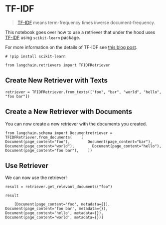 TF-IDF
======

> [TF-IDF](https://scikit-learn.org/stable/modules/feature_extraction.html#tfidf-term-weighting) means term-frequency times inverse document-frequency.

This notebook goes over how to use a retriever that under the hood uses [TF-IDF](https://en.wikipedia.org/wiki/Tf%E2%80%93idf) using `scikit-learn` package.

For more information on the details of TF-IDF see [this blog post](https://medium.com/data-science-bootcamp/tf-idf-basics-of-information-retrieval-48de122b2a4c).

    # !pip install scikit-learn

    from langchain.retrievers import TFIDFRetriever

Create New Retriever with Texts[](#create-new-retriever-with-texts "Direct link to Create New Retriever with Texts")
---------------------------------------------------------------------------------------------------------------------

    retriever = TFIDFRetriever.from_texts(["foo", "bar", "world", "hello", "foo bar"])

Create a New Retriever with Documents[](#create-a-new-retriever-with-documents "Direct link to Create a New Retriever with Documents")
---------------------------------------------------------------------------------------------------------------------------------------

You can now create a new retriever with the documents you created.

    from langchain.schema import Documentretriever = TFIDFRetriever.from_documents(    [        Document(page_content="foo"),        Document(page_content="bar"),        Document(page_content="world"),        Document(page_content="hello"),        Document(page_content="foo bar"),    ])

Use Retriever[](#use-retriever "Direct link to Use Retriever")
---------------------------------------------------------------

We can now use the retriever!

    result = retriever.get_relevant_documents("foo")

    result

        [Document(page_content='foo', metadata={}),     Document(page_content='foo bar', metadata={}),     Document(page_content='hello', metadata={}),     Document(page_content='world', metadata={})]